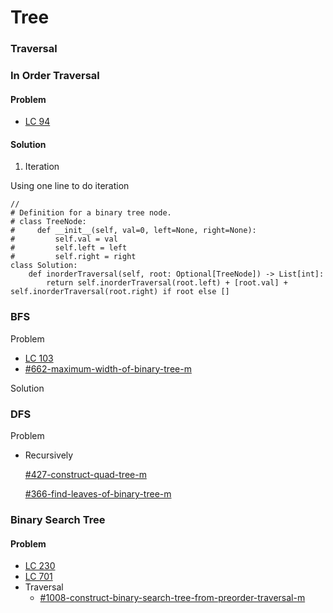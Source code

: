 # Tree

### Traversal

### In Order Traversal&#x20;

#### Problem

* [LC 94](by-number/50-100.md#94-binary-tree-inorder-traversal)

#### Solution

1. Iteration

Using one line to do iteration

```
//
# Definition for a binary tree node.
# class TreeNode:
#     def __init__(self, val=0, left=None, right=None):
#         self.val = val
#         self.left = left
#         self.right = right
class Solution:
    def inorderTraversal(self, root: Optional[TreeNode]) -> List[int]:
        return self.inorderTraversal(root.left) + [root.val] + self.inorderTraversal(root.right) if root else []
```



### BFS

Problem

* [LC 103 ](by-number/100-150.md#103-binary-tree-zigzag-level-order-traversal)
* [#662-maximum-width-of-binary-tree-m](by-number/650-700.md#662-maximum-width-of-binary-tree-m "mention")

Solution

### DFS

Problem

*   Recursively

    [#427-construct-quad-tree-m](by-number/400-450.md#427-construct-quad-tree-m "mention")

    [#366-find-leaves-of-binary-tree-m](by-number/page-3.md#366-find-leaves-of-binary-tree-m "mention")



### Binary Search Tree

#### Problem

* [LC 230 ](by-number/200-250.md#230-kth-smallest-element-in-a-bst)
* [LC 701](by-number/700-750.md#701-insert-into-a-binary-search-tree)
* Traversal&#x20;
  * [#1008-construct-binary-search-tree-from-preorder-traversal-m](by-number/1000-1050.md#1008-construct-binary-search-tree-from-preorder-traversal-m "mention")



###


